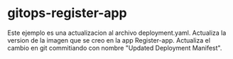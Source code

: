# gitops-register-app

Este ejemplo es una actualizacion al archivo deployment.yaml.
Actualiza la version de la imagen que se creo en la app Register-app.
Actualiza el cambio en git commitiando con nombre "Updated Deployment Manifest".
